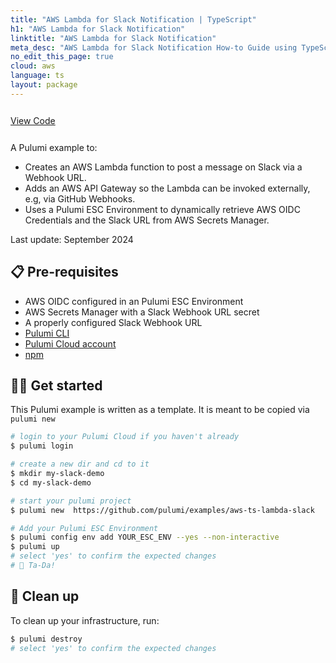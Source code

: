 ```yaml
---
title: "AWS Lambda for Slack Notification | TypeScript"
h1: "AWS Lambda for Slack Notification"
linktitle: "AWS Lambda for Slack Notification"
meta_desc: "AWS Lambda for Slack Notification How-to Guide using TypeScript"
no_edit_this_page: true
cloud: aws
language: ts
layout: package
---
```


<!-- WARNING: this page was generated by a tool. Do not edit it by hand. -->
<!-- To change it, please see https://github.com/pulumi/registry/tree/master/tools/mktutorial. -->

<p class="mb-4 inline-flex items-center">
    <a class="rounded-md font-display text-lg text-white bg-white border-2 border-blue-600 px-3 mr-2 whitespace-no-wrap hover:text-white" style="height: 45px; line-height: 41px;" href="https://github.com/pulumi/examples/tree/master/aws-ts-lambda-slack" target="_blank">
        <span class="flex items-center">
            <i class="fab fa-github pr-1.5"></i>
            <span>View Code</span>
        </span>
    </a>
</p>


A Pulumi example to:

- Creates an AWS Lambda function to post a message on Slack via a Webhook URL.
- Adds an AWS API Gateway so the Lambda can be invoked externally, e.g,  via GitHub Webhooks.
- Uses a Pulumi ESC Environment to dynamically retrieve AWS OIDC Credentials and the Slack URL from AWS Secrets Manager.

Last update: September 2024

## 📋 Pre-requisites

- AWS OIDC configured in an Pulumi ESC Environment
- AWS Secrets Manager with a Slack Webhook URL secret
- A properly configured Slack Webhook URL
- [Pulumi CLI](https://www.pulumi.com/docs/get-started/install/)
- [Pulumi Cloud account](https://app.pulumi.com/signup)
- [npm](https://www.npmjs.com/get-npm)

## 👩‍🏫 Get started

This Pulumi example is written as a template. It is meant to be copied via `pulumi new`

```bash
# login to your Pulumi Cloud if you haven't already
$ pulumi login

# create a new dir and cd to it
$ mkdir my-slack-demo
$ cd my-slack-demo

# start your pulumi project
$ pulumi new  https://github.com/pulumi/examples/aws-ts-lambda-slack
```

```bash
# Add your Pulumi ESC Environment
$ pulumi config env add YOUR_ESC_ENV --yes --non-interactive   
$ pulumi up
# select 'yes' to confirm the expected changes
# 🎉 Ta-Da!
```

## 🧹 Clean up

To clean up your infrastructure, run:

```bash
$ pulumi destroy
# select 'yes' to confirm the expected changes
```


